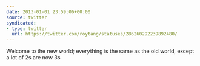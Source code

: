 ```yaml
---
date: 2013-01-01 23:59:06+00:00
source: twitter
syndicated:
- type: twitter
  url: https://twitter.com/roytang/statuses/286260292239892480/
---
```


Welcome to the new world; everything is the same as the old world, except a lot of 2s are now 3s